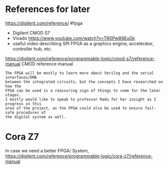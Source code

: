 # References for later
https://digilent.com/reference/ #fpga
- Digilent CMOD S7
- Vivado
https://www.youtube.com/watch?v=TR0Pw89EuGk 
- useful video describing SPI
FPGA as a graphics engine, accelerator, controller hub, etc.

https://digilent.com/reference/programmable-logic/cmod-s7/reference-manual
CMOD reference manual

	The FPGA will be mostly to learn more about Verilog and the serial interfaces/DMA
	between the integrated circuits, but the concepts I have researched on how the 
	FPGA can be used is a reassuring sign of things to come for the later stages.
	I mostly would like to speak to professor Radu for her insight as I progress in this 
	area of the project, as the FPGA could also be used to ensure fail-safe procedures of 
	the digital system as well.

# Cora Z7
In case we need a better FPGA/ System, https://digilent.com/reference/programmable-logic/cora-z7/reference-manual